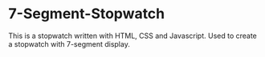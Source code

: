 # 7-Segment-Stopwatch
This is a stopwatch written with HTML, CSS and Javascript. Used to create a stopwatch with 7-segment display.
